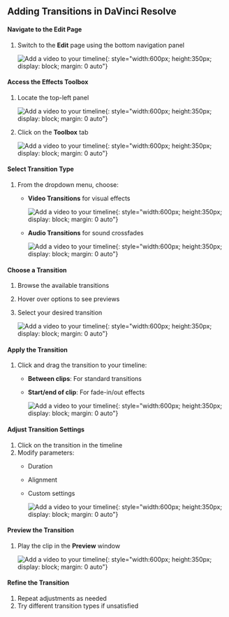 ## Adding Transitions in DaVinci Resolve

#### Navigate to the Edit Page
1. Switch to the **Edit** page using the bottom navigation panel

    ![Add a video to your timeline](\assets\opening_edit-ezgif.com-video-to-gif-converter.gif){: style="width:600px; height:350px; display: block; margin: 0 auto"}

#### Access the Effects Toolbox
1. Locate the top-left panel

    ![Add a video to your timeline](\assets\locating_left-ezgif.com-video-to-gif-converter.gif){: style="width:600px; height:350px; display: block; margin: 0 auto"}

2. Click on the **Toolbox** tab

    ![Add a video to your timeline](\assets\opening_toolbox-ezgif.com-video-to-gif-converter.gif){: style="width:600px; height:350px; display: block; margin: 0 auto"}

#### Select Transition Type
1. From the dropdown menu, choose:
    - **Video Transitions** for visual effects

        ![Add a video to your timeline](\assets\opening_video_transition-ezgif.com-video-to-gif-converter.gif){: style="width:600px; height:350px; display: block; margin: 0 auto"}

    - **Audio Transitions** for sound crossfades

        ![Add a video to your timeline](\assets\opening_audio_transitions-ezgif.com-video-to-gif-converter.gif){: style="width:600px; height:350px; display: block; margin: 0 auto"}

#### Choose a Transition
1. Browse the available transitions
2. Hover over options to see previews
3. Select your desired transition

    ![Add a video to your timeline](\assets\hovering_over_transitions-ezgif.com-video-to-gif-converter.gif){: style="width:600px; height:350px; display: block; margin: 0 auto"}

#### Apply the Transition
1. Click and drag the transition to your timeline:
    - **Between clips**: For standard transitions
    - **Start/end of clip**: For fade-in/out effects

        ![Add a video to your timeline](\assets\clicking_and_dragging-ezgif.com-video-to-gif-converter.gif){: style="width:600px; height:350px; display: block; margin: 0 auto"}

#### Adjust Transition Settings
1. Click on the transition in the timeline
2. Modify parameters:
    - Duration
    - Alignment
    - Custom settings

        ![Add a video to your timeline](\assets\editing_transitions-ezgif.com-video-to-gif-converter.gif){: style="width:600px; height:350px; display: block; margin: 0 auto"}

#### Preview the Transition
1. Play the clip in the **Preview** window

    ![Add a video to your timeline](\assets\preview_transition-ezgif.com-video-to-gif-converter.gif){: style="width:600px; height:350px; display: block; margin: 0 auto"}

#### Refine the Transition
1. Repeat adjustments as needed
2. Try different transition types if unsatisfied
